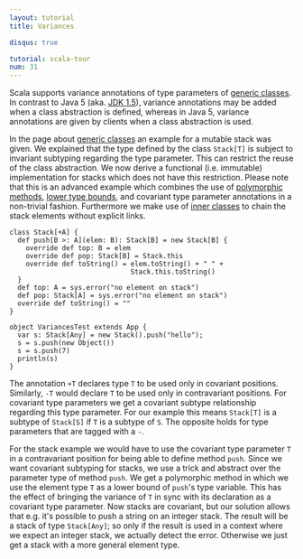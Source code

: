 ```yaml
---
layout: tutorial
title: Variances

disqus: true

tutorial: scala-tour
num: 31
---
```


Scala supports variance annotations of type parameters of [generic classes](generic-classes.html). In contrast to Java 5 (aka. [JDK 1.5](http://java.sun.com/j2se/1.5/)), variance annotations may be added when a class abstraction is defined, whereas in Java 5, variance annotations are given by clients when a class abstraction is used.

In the page about [generic classes](generic-classes.html) an example for a mutable stack was given. We explained that the type defined by the class `Stack[T]` is subject to invariant subtyping regarding the type parameter. This can restrict the reuse of the class abstraction. We now derive a functional (i.e. immutable) implementation for stacks which does not have this restriction. Please note that this is an advanced example which combines the use of [polymorphic methods](polymorphic-methods.html), [lower type bounds](lower-type-bounds.html), and covariant type parameter annotations in a non-trivial fashion. Furthermore we make use of [inner classes](inner-classes.html) to chain the stack elements without explicit links.

    class Stack[+A] {
      def push[B >: A](elem: B): Stack[B] = new Stack[B] {
        override def top: B = elem
        override def pop: Stack[B] = Stack.this
        override def toString() = elem.toString() + " " +
                                  Stack.this.toString()
      }
      def top: A = sys.error("no element on stack")
      def pop: Stack[A] = sys.error("no element on stack")
      override def toString() = ""
    }
    
    object VariancesTest extends App {
      var s: Stack[Any] = new Stack().push("hello");
      s = s.push(new Object())
      s = s.push(7)
      println(s)
    }

The annotation `+T` declares type `T` to be used only in covariant positions. Similarly, `-T` would declare `T` to be used only in contravariant positions. For covariant type parameters we get a covariant subtype relationship regarding this type parameter. For our example this means `Stack[T]` is a subtype of `Stack[S]` if `T` is a subtype of `S`. The opposite holds for type parameters that are tagged with a `-`.

For the stack example we would have to use the covariant type parameter `T` in a contravariant position for being able to define method `push`. Since we want covariant subtyping for stacks, we use a trick and abstract over the parameter type of method `push`. We get a polymorphic method in which we use the element type `T` as a lower bound of `push`'s type variable. This has the effect of bringing the variance of `T` in sync with its declaration as a covariant type parameter. Now stacks are covariant, but our solution allows that e.g. it's possible to push a string on an integer stack. The result will be a stack of type `Stack[Any]`; so only if the result is used in a context where we expect an integer stack, we actually detect the error. Otherwise we just get a stack with a more general element type.

